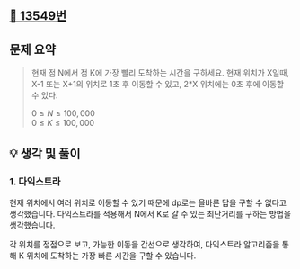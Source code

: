 ## [📌 13549번](https://www.acmicpc.net/problem/13549)

## 문제 요약

>
> 현재 점 N에서 점 K에 가장 빨리 도착하는 시간을 구하세요.
> 현재 위치가 X일때, X-1 또는 X+1의 위치로 1초 후 이동할 수 있고, 2*X 위치에는 0초 후에 이동할 수 있다.
>
> $0 ≤ N ≤ 100,000$<br/>
> $0 ≤ K ≤ 100,000$<br/>

## 💡 생각 및 풀이

### 1. 다익스트라

현재 위치에서 여러 위치로 이동할 수 있기 때문에 dp로는 올바른 답을 구할 수 없다고 생각했습니다.
다익스트라를 적용해서 N에서 K로 갈 수 있는 최단거리를 구하는 방법을 생각했습니다.

각 위치를 정점으로 보고, 가능한 이동을 간선으로 생각하여,
다익스트라 알고리즘을 통해 K 위치에 도착하는 가장 빠른 시간을 구할 수 있습니다.  
